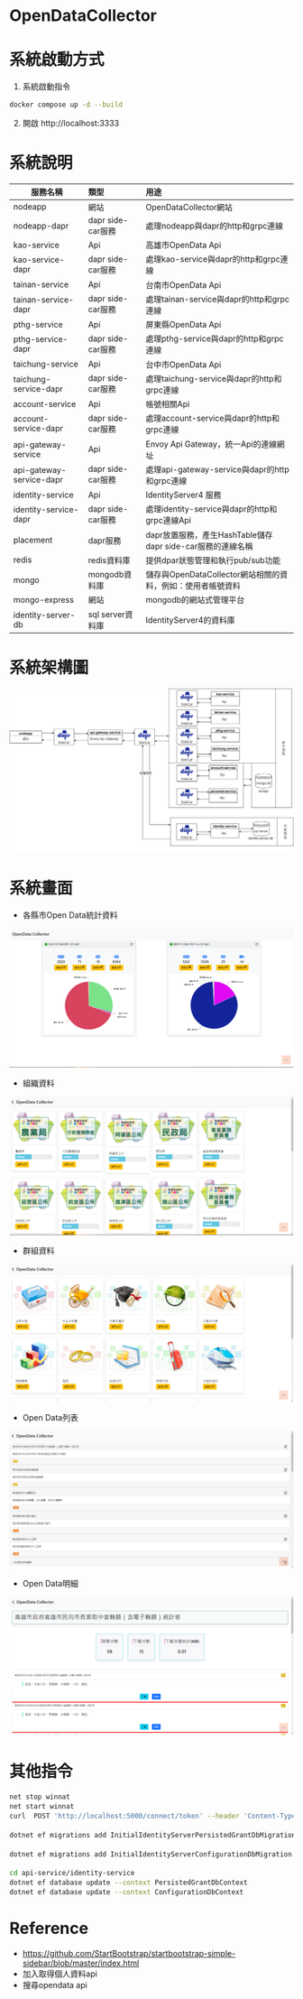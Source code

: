 # OpenDataCollector

# 系統啟動方式
1. 系統啟動指令
```Bash
docker compose up -d --build
```
2. 開啟 http://localhost:3333

# 系統說明
| 服務名稱                 | 類型              | 用途                                                        |
| ------------------------ | :---------------- | :---------------------------------------------------------- |
| nodeapp                  | 網站              | OpenDataCollector網站                                       |
| nodeapp-dapr             | dapr side-car服務 | 處理nodeapp與dapr的http和grpc連線                           |
| kao-service              | Api               | 高雄市OpenData Api                                          |
| kao-service-dapr         | dapr side-car服務 | 處理kao-service與dapr的http和grpc連線                       |
| tainan-service           | Api               | 台南市OpenData Api                                          |
| tainan-service-dapr      | dapr side-car服務 | 處理tainan-service與dapr的http和grpc連線                    |
| pthg-service             | Api               | 屏東縣OpenData Api                                          |
| pthg-service-dapr        | dapr side-car服務 | 處理pthg-service與dapr的http和grpc連線                      |
| taichung-service         | Api               | 台中市OpenData Api                                          |
| taichung-service-dapr    | dapr side-car服務 | 處理taichung-service與dapr的http和grpc連線                  |
| account-service          | Api               | 帳號相關Api                                                 |
| account-service-dapr     | dapr side-car服務 | 處理account-service與dapr的http和grpc連線                   |
| api-gateway-service      | Api               | Envoy Api Gateway，統一Api的連線網址                        |
| api-gateway-service-dapr | dapr side-car服務 | 處理api-gateway-service與dapr的http和grpc連線               |
| identity-service         | Api               | IdentityServer4 服務                                        |
| identity-service-dapr    | dapr side-car服務 | 處理identity-service與dapr的http和grpc連線Api               |
| placement                | dapr服務          | dapr放置服務，產生HashTable儲存dapr side-car服務的連線名稱  |
| redis                    | redis資料庫       | 提供dpar狀態管理和執行pub/sub功能                           |
| mongo                    | mongodb資料庫     | 儲存與OpenDataCollector網站相關的資料，例如：使用者帳號資料 |
| mongo-express            | 網站              | mongodb的網站式管理平台                                     |
| identity-server-db       | sql server資料庫  | IdentityServer4的資料庫                                     |
# 系統架構圖

<center><img src="https://github.com/Benknightdark/OpenDataCollector/blob/main/screenshot/System2.png?raw=true" />
</center>

# 系統畫面
- 各縣市Open Data統計資料
<center><img src="https://github.com/Benknightdark/OpenDataCollector/blob/main/screenshot/1.png?raw=true" />
</center>

- 組織資料
<center><img src="https://github.com/Benknightdark/OpenDataCollector/blob/main/screenshot/2.png?raw=true" />
</center>

- 群組資料
<center><img src="https://github.com/Benknightdark/OpenDataCollector/blob/main/screenshot/3.png?raw=true" />
</center>

- Open Data列表
<center><img src="https://github.com/Benknightdark/OpenDataCollector/blob/main/screenshot/4.png?raw=true" />
</center>

- Open Data明細
<center><img src="https://github.com/Benknightdark/OpenDataCollector/blob/main/screenshot/5.png?raw=true" />
</center>

# 其他指令
``` Bash
net stop winnat
net start winnat
curl  POST 'http://localhost:5000/connect/token' --header 'Content-Type: application/x-www-form-urlencoded' --data-urlencode 'client_id=client' --data-urlencode 'client_secret=secret' --data-urlencode 'scope=api1' --data-urlencode 'grant_type=client_credentials'

dotnet ef migrations add InitialIdentityServerPersistedGrantDbMigration -c PersistedGrantDbContext -o Data/Migrations/IdentityServer/PersistedGrantDb

dotnet ef migrations add InitialIdentityServerConfigurationDbMigration -c ConfigurationDbContext -o Data/Migrations/IdentityServer/ConfigurationDb

cd api-service/identity-service
dotnet ef database update --context PersistedGrantDbContext
dotnet ef database update --context ConfigurationDbContext
```
# Reference 
- https://github.com/StartBootstrap/startbootstrap-simple-sidebar/blob/master/index.html
- 加入取得個人資料api
- 搜尋opendata api